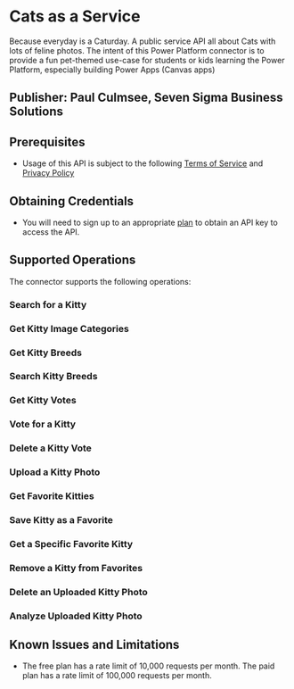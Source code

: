 # Cats as a Service
Because everyday is a Caturday. A public service API all about Cats with lots of feline photos. The intent of this Power Platform connector is to provide a fun pet-themed use-case for students or kids learning the Power Platform, especially building Power Apps (Canvas apps)

## Publisher: Paul Culmsee, Seven Sigma Business Solutions

## Prerequisites
* Usage of this API is subject to the following [Terms of Service](https://thecatapi.com/terms) and [Privacy Policy](https://thecatapi.com/privacy)

## Obtaining Credentials
* You will need to sign up to an appropriate [plan](https://thecatapi.com/#pricing) to obtain an API key to access the API.

## Supported Operations
The connector supports the following operations:

### Search for a Kitty
### Get Kitty Image Categories
### Get Kitty Breeds
### Search Kitty Breeds
### Get Kitty Votes
### Vote for a Kitty
### Delete a Kitty Vote
### Upload a Kitty Photo
### Get Favorite Kitties
### Save Kitty as a Favorite
### Get a Specific Favorite Kitty
### Remove a Kitty from Favorites
### Delete an Uploaded Kitty Photo
### Analyze Uploaded Kitty Photo

## Known Issues and Limitations
* The free plan has a rate limit of 10,000 requests per month. The paid plan has a rate limit of 100,000 requests per month. 



